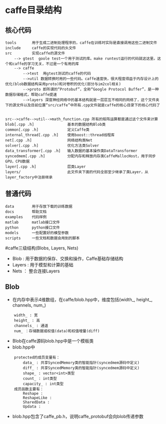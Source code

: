 # caffe目录结构

## 核心代码
```
tools		用于生成二进制处理程序的，caffe在训练时实际是直接调用这些二进制文件
include		caffe的实现代码的头文件
src			实现caffe的源文件
	--> gtest  goole test一个用于测试的库。make runtest运行的代码就这这里。这个和caffe的学习无关，不过是一个有用的库
	-->	caffe
		-->test  用gtest测试的caffe的代码
		-->util 数据转换时用的一些代码。caffe速度快，很大程度得益于内存设计上的优化(blob数据结构采用proto)和对卷积的优化(部分与im2col相关)
		-->proto 即所谓的“Protobuf”，全称“Google Protocol Buffer”，是一种数据存储格式，帮助caffe提速
		-->layers 深度神经网络中的基本结构就是一层层互不相同的网络了，这个文件夹下的源文件以及目前位置“src/caffe”中所有.cpp文件就是caffe的核心目录下的核心代码了
		

src-->caffe-->util-->math_function.cpp 所有的矩阵运算都是通过这个文件来计算
blob[.cpp .h] 				基本的数据结构Blob类
common[.cpp .h]				定义Caffe类
internal_thread[.cpp .h]	使用boost::thread线程库
net[.cpp .h]				网络结构类Net
solver[.cpp .h]				优化方法类Solver
data_transformer[.cpp .h]	输入数据的基本操作类DataTransformer
syncedmem[.cpp .h]			分配内存和释放内存类CaffeMallocHost，用于同步GPU，CPU数据
layer[.cpp .h]				层类Layer
layers/						此文件夹下面的代码全部至少继承了类Layer，从layer_factory中注册继承
```
## 普通代码
```
data 		用于存放下载的训练数据
docs 		帮助文档
examples	代码样例
matlab		matlab接口文件
python		python接口文件
models		一些配置好的模型参数
scripts		一些文档和数据会用到的脚本
```



#caffe三级结构(Blobs, Layers, Nets)
- Blob : 用于数据的保存、交换和操作，Caffe基础存储结构
- Layers : 用于模型和计算的基础
- Nets	： 整合连接Layers

## Blob 

- 在内存中表示4维数组，在caffe/blob.hpp中，维度包括(width_, height_, channels, num_)
```
	width_ : 宽
	height_ : 高
	channels_ : 通道
	num_ ：存储数据或权值(data)和权值增量(diff)
```

- Blob在caffe源码blob.hpp中是一个模板类
- blob.hpp中
```
	protected的成员变量有：
		data_ : 共享SyncedMemory类的智能指针(syncedmem源码中定义)
		diff_ : 共享SyncedMemory类的智能指针(syncedmem源码中定义)
		shape_ : vector<int>类型
		count_ : int类型
		capacity_ : int类型
	成员函数主要有：
		Reshape : 
		ReshapeLike : 
		SharedData : 
		Updata :
```
- blob.hpp包含了caffe_pb.h，说明caffe_protobuf会向blob传递参数
